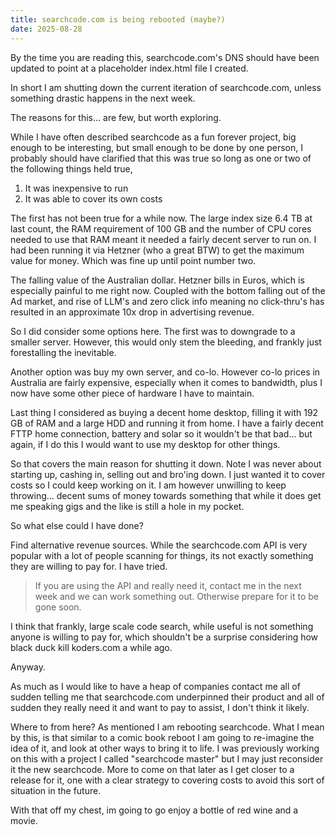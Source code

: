 ```yaml
---
title: searchcode.com is being rebooted (maybe?)
date: 2025-08-28
---
```


By the time you are reading this, searchcode.com's DNS should have been updated to point at a placeholder index.html file I created.

In short I am shutting down the current iteration of searchcode.com, unless something drastic happens in the next week.

The reasons for this... are few, but worth exploring.

While I have often described searchcode as a fun forever project, big enough to be interesting, but small enough to be done by one person, I probably should have clarified that this was true so long as one or two of the following things held true,

1. It was inexpensive to run
2. It was able to cover its own costs

The first has not been true for a while now. The large index size 6.4 TB at last count, the RAM requirement of 100 GB and the number of CPU cores needed to use that RAM meant it needed a fairly decent server to run on. I had been running it via Hetzner (who a great BTW) to get the maximum value for money. Which was fine up until point number two.

The falling value of the Australian dollar. Hetzner bills in Euros, which is especially painful to me right now. Coupled with the bottom falling out of the Ad market, and rise of LLM's and zero click info meaning no click-thru's has resulted in an approximate 10x drop in advertising revenue.

So I did consider some options here. The first was to downgrade to a smaller server. However, this would only stem the bleeding, and frankly just forestalling the inevitable.

Another option was buy my own server, and co-lo. However co-lo prices in Australia are fairly expensive, especially when it comes to bandwidth, plus I now have some other piece of hardware I have to maintain.

Last thing I considered as buying a decent home desktop, filling it with 192 GB of RAM and a large HDD and running it from home. I have a fairly decent FTTP home connection, battery and solar so it wouldn't be that bad... but again, if I do this I would want to use my desktop for other things.

So that covers the main reason for shutting it down. Note I was never about starting up, cashing in, selling out and bro'ing down. I just wanted it to cover costs so I could keep working on it. I am however unwilling to keep throwing... decent sums of money towards something that while it does get me speaking gigs and the like is still a hole in my pocket.

So what else could I have done?

Find alternative revenue sources. While the searchcode.com API is very popular with a lot of people scanning for things, its not exactly something they are willing to pay for. I have tried.

> If you are using the API and really need it, contact me in the next week and we can work something out. Otherwise prepare for it to be gone soon.

I think that frankly, large scale code search, while useful is not something anyone is willing to pay for, which shouldn't be a surprise considering how black duck kill koders.com a while ago.

Anyway.

As much as I would like to have a heap of companies contact me all of sudden telling me that searchcode.com underpinned their product and all of sudden they really need it and want to pay to assist, I don't think it likely.

Where to from here? As mentioned I am rebooting searchcode. What I mean by this, is that similar to a comic book reboot I am going to re-imagine the idea of it, and look at other ways to bring it to life. I was previously working on this with a project I called "searchcode master" but I may just reconsider it the new searchcode. More to come on that later as I get closer to a release for it, one with a clear strategy to covering costs to avoid this sort of situation in the future.

With that off my chest, im going to go enjoy a bottle of red wine and a movie.
